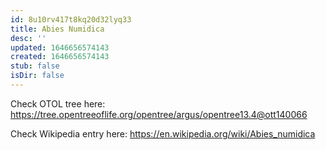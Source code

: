 ```yaml
---
id: 8u10rv417t8kq20d32lyq33
title: Abies Numidica
desc: ''
updated: 1646656574143
created: 1646656574143
stub: false
isDir: false
---
```

Check OTOL tree here: https://tree.opentreeoflife.org/opentree/argus/opentree13.4@ott140066


Check Wikipedia entry here: https://en.wikipedia.org/wiki/Abies_numidica
